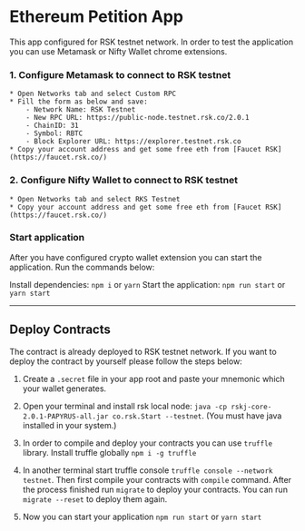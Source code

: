 # Ethereum Petition App

This app configured for RSK testnet network. In order to test the application you can use Metamask or Nifty Wallet chrome extensions.

### 1. Configure Metamask to connect to RSK testnet

    * Open Networks tab and select Custom RPC
    * Fill the form as below and save:
        - Network Name: RSK Testnet
        - New RPC URL: https://public-node.testnet.rsk.co/2.0.1
        - ChainID: 31
        - Symbol: RBTC
        - Block Explorer URL: https://explorer.testnet.rsk.co
    * Copy your account address and get some free eth from [Faucet RSK](https://faucet.rsk.co/)

### 2. Configure Nifty Wallet to connect to RSK testnet

    * Open Networks tab and select RKS Testnet
    * Copy your account address and get some free eth from [Faucet RSK](https://faucet.rsk.co/)

### Start application

After you have configured crypto wallet extension you can start the application. Run the commands below:

Install dependencies: `npm i` or `yarn`
Start the application: `npm run start` or `yarn start`

---

## Deploy Contracts

The contract is already deployed to RSK testnet network. If you want to deploy the contract by yourself please follow the steps below:

1. Create a `.secret` file in your app root and paste your mnemonic which your wallet generates.

2. Open your terminal and install rsk local node: `java -cp rskj-core-2.0.1-PAPYRUS-all.jar co.rsk.Start --testnet`. (You must have java installed in your system.)

3. In order to compile and deploy your contracts you can use `truffle` library. Install truffle globally `npm i -g truffle`

4. In another terminal start truffle console `truffle console --network testnet`. Then first compile your contracts with `compile` command. After the process finished run `migrate` to deploy your contracts. You can run `migrate --reset` to deploy them again.

5. Now you can start your application `npm run start` or `yarn start`
